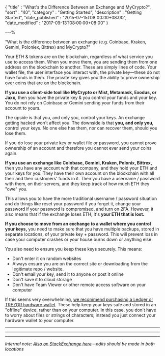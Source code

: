 {
"title"       : "What's the Difference Between an Exchange and MyCrypto?",
"sort"        : "40",
"category"    : "Getting Started",
"description" : "Getting Started",
"date_published" : "2015-07-15T08:00:00+08:00",
"date_modified"  : "2017-09-13T08:00:00+08:00"
}

---%


"What is the difference between an exchange (e.g. Coinbase, Kraken, Gemini, Poloniex, Bittrex) and MyCrypto?"

Your ETH & tokens are on the blockchain, regardless of what service you use to access them. When you move them, you are sending them from one address on the blockchain to another. These are simply lines of code. Your wallet file, the user interface you interact with, the private key—these do not have funds in them. The private key gives you the ability to prove ownership over coins that are on the blockchain.

**If you use a client-side tool like MyCrypto or Mist, Metamask, Exodus, or Jaxx,** then you have the private key & you control your funds and your key. You do not rely on Coinbase or Gemini sending your funds from their account to yours.

The upside is that you, and only you, control your keys. An exchange getting hacked won't affect you. The downside is that **you, and only you,** control your keys. No one else has them, nor can recover them, should you lose them.

If you do lose your private key or wallet file or password, you cannot prove ownership of an account and therefore you cannot ever send your coins again.

**If you use an exchange like Coinbase, Gemini, Kraken, Polonix, Bittrex,** then you have any account with that company, and they hold your ETH and your keys for you. They have their own account on the blockchain with all their and their customers' funds in it. Then you have a username / password with them, on their servers, and they keep track of how much ETH they "owe" you.

This allows you to have the more traditional username / password situation and do things like reset your password if you forget it, change your password if your password is compromised, and turn on 2FA. However, it also means that if the exchange loses ETH, it's **your ETH that is lost.**

**If you choose to move from an exchange to a wallet where you control your keys,** you need to make sure that you have multiple backups, stored in separate locations, of your private key + password. This will prevent loss in case your computer crashes or your house burns down or anything else.

You also need to ensure you keep these keys securely. This means:

*   Don't enter it on random websites
*   Always ensure you are on the correct site or downloading from the legitimate repo / website.
*   Don't email your key,  send it to anyone or post it online
*   Don't save it to cloud storage
*   Don't have Team Viewer or other remote access software on your computer

If this seems very overwhelming, <a href="https://support.mycrypto.com/hardware-wallets/hardware-wallet-recommendations.html" target="_blank">we recommend purchasing a Ledger or TREZOR hardware wallet</a>. These help keep your keys safe and stored in an "offline" device, rather than on your computer. In this case, you don't have to worry about files or strings of characters; instead you just connect your hardware wallet to your computer.

---

---

---

*Internal note: [Also on StackExchange here](https://ethereum.stackexchange.com/questions/23714/what-is-the-difference-between-an-exchange-like-coinbase-and-a-wallet-like-jaxx/23715#23715)—edits should be made in both locations*
